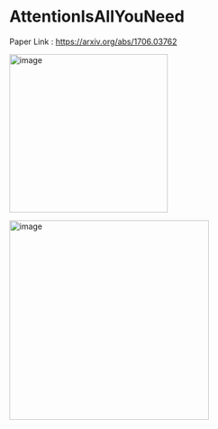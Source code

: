 # AttentionIsAllYouNeed

Paper Link : https://arxiv.org/abs/1706.03762

<img width="281" alt="image" src="https://github.com/sandeshshrestha45/AttentionIsAllYouNeed/assets/10694553/6839dfd4-c236-446c-8da0-c3aa5c31509b"> <br>

<img width="354" alt="image" src="https://github.com/sandeshshrestha45/AttentionIsAllYouNeed/assets/10694553/11de0b0e-2221-4e70-9bd1-557d88435d05">
